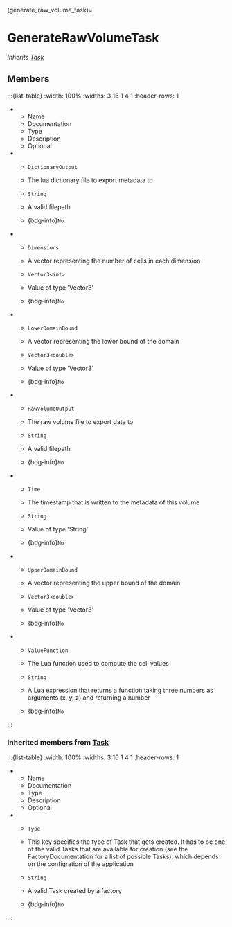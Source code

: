 



(generate_raw_volume_task)=
# GenerateRawVolumeTask

_Inherits [Task](#core_task)_




## Members


:::{list-table}
:width: 100%
:widths: 3 16 1 4 1
:header-rows: 1
*   - Name
    - Documentation
    - Type
    - Description
    - Optional

*   - `DictionaryOutput`
    - The lua dictionary file to export metadata to
    - `String`
    
    - A valid filepath 
    
    - {bdg-info}`No`
    
*   - `Dimensions`
    - A vector representing the number of cells in each dimension
    - `Vector3<int>`
    
    - Value of type 'Vector3<int>' 
    
    - {bdg-info}`No`
    
*   - `LowerDomainBound`
    - A vector representing the lower bound of the domain
    - `Vector3<double>`
    
    - Value of type 'Vector3<double>' 
    
    - {bdg-info}`No`
    
*   - `RawVolumeOutput`
    - The raw volume file to export data to
    - `String`
    
    - A valid filepath 
    
    - {bdg-info}`No`
    
*   - `Time`
    - The timestamp that is written to the metadata of this volume
    - `String`
    
    - Value of type 'String' 
    
    - {bdg-info}`No`
    
*   - `UpperDomainBound`
    - A vector representing the upper bound of the domain
    - `Vector3<double>`
    
    - Value of type 'Vector3<double>' 
    
    - {bdg-info}`No`
    
*   - `ValueFunction`
    - The Lua function used to compute the cell values
    - `String`
    
    - A Lua expression that returns a  function taking three numbers as arguments (x, y, z) and returning a  number 
    
    - {bdg-info}`No`
    
:::



### Inherited members from [Task](#core_task)

:::{list-table}
:width: 100%
:widths: 3 16 1 4 1
:header-rows: 1
*   - Name
    - Documentation
    - Type
    - Description
    - Optional

*   - `Type`
    - This key specifies the type of Task that gets created. It has to be one of the valid Tasks that are available for creation (see the FactoryDocumentation for a list of possible Tasks), which depends on the configration of the application
    - `String`
    
    - A valid Task created by a factory 
    
    - {bdg-info}`No`
    
:::



















